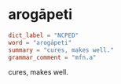 # arogāpeti

``` toml
dict_label = "NCPED"
word = "arogāpeti"
summary = "cures, makes well."
grammar_comment = "mfn.a"
```

cures, makes well.

